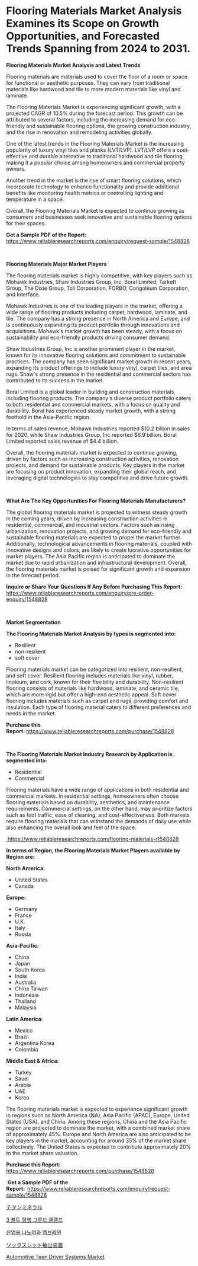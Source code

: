 <p><h1>Flooring Materials Market Analysis Examines its Scope on Growth Opportunities, and Forecasted Trends Spanning from 2024 to 2031.</h1></p><p><strong>Flooring Materials Market Analysis and Latest Trends</strong></p>
<p><p>Flooring materials are materials used to cover the floor of a room or space for functional or aesthetic purposes. They can vary from traditional materials like hardwood and tile to more modern materials like vinyl and laminate.</p><p>The Flooring Materials Market is experiencing significant growth, with a projected CAGR of 10.5% during the forecast period. This growth can be attributed to several factors, including the increasing demand for eco-friendly and sustainable flooring options, the growing construction industry, and the rise in renovation and remodeling activities globally.</p><p>One of the latest trends in the Flooring Materials Market is the increasing popularity of luxury vinyl tiles and planks (LVT/LVP). LVT/LVP offers a cost-effective and durable alternative to traditional hardwood and tile flooring, making it a popular choice among homeowners and commercial property owners.</p><p>Another trend in the market is the rise of smart flooring solutions, which incorporate technology to enhance functionality and provide additional benefits like monitoring health metrics or controlling lighting and temperature in a space.</p><p>Overall, the Flooring Materials Market is expected to continue growing as consumers and businesses seek innovative and sustainable flooring options for their spaces.</p></p>
<p><strong>Get a Sample PDF of the Report:&nbsp;</strong> <a href="https://www.reliableresearchreports.com/enquiry/request-sample/1548828">https://www.reliableresearchreports.com/enquiry/request-sample/1548828</a></p>
<p>&nbsp;</p>
<p><strong>Flooring Materials Major Market Players</strong></p>
<p><p>The flooring materials market is highly competitive, with key players such as Mohawk Industries, Shaw Industries Group, Inc, Boral Limited, Tarkett Group, The Dixie Group, Toli Corporation, FORBO, Congoleum Corporation, and Interface. </p><p>Mohawk Industries is one of the leading players in the market, offering a wide range of flooring products including carpet, hardwood, laminate, and tile. The company has a strong presence in North America and Europe, and is continuously expanding its product portfolio through innovations and acquisitions. Mohawk's market growth has been steady, with a focus on sustainability and eco-friendly products driving consumer demand.</p><p>Shaw Industries Group, Inc is another prominent player in the market, known for its innovative flooring solutions and commitment to sustainable practices. The company has seen significant market growth in recent years, expanding its product offerings to include luxury vinyl, carpet tiles, and area rugs. Shaw's strong presence in the residential and commercial sectors has contributed to its success in the market.</p><p>Boral Limited is a global leader in building and construction materials, including flooring products. The company's diverse product portfolio caters to both residential and commercial markets, with a focus on quality and durability. Boral has experienced steady market growth, with a strong foothold in the Asia-Pacific region.</p><p>In terms of sales revenue, Mohawk Industries reported $10.2 billion in sales for 2020, while Shaw Industries Group, Inc reported $6.9 billion. Boral Limited reported sales revenue of $4.4 billion.</p><p>Overall, the flooring materials market is expected to continue growing, driven by factors such as increasing construction activities, renovation projects, and demand for sustainable products. Key players in the market are focusing on product innovation, expanding their global reach, and leveraging digital technologies to stay competitive and drive future growth.</p></p>
<p>&nbsp;</p>
<p><strong>What Are The Key Opportunities For Flooring Materials Manufacturers?</strong></p>
<p><p>The global flooring materials market is projected to witness steady growth in the coming years, driven by increasing construction activities in residential, commercial, and industrial sectors. Factors such as rising urbanization, renovation projects, and growing demand for eco-friendly and sustainable flooring materials are expected to propel the market further. Additionally, technological advancements in flooring materials, coupled with innovative designs and colors, are likely to create lucrative opportunities for market players. The Asia Pacific region is anticipated to dominate the market due to rapid urbanization and infrastructural development. Overall, the flooring materials market is poised for significant growth and expansion in the forecast period.</p></p>
<p><strong>Inquire or Share Your Questions If Any Before Purchasing This Report:</strong> <a href="https://www.reliableresearchreports.com/enquiry/pre-order-enquiry/1548828">https://www.reliableresearchreports.com/enquiry/pre-order-enquiry/1548828</a></p>
<p>&nbsp;</p>
<p><strong>Market Segmentation</strong></p>
<p><strong>The Flooring Materials Market Analysis by types is segmented into:</strong></p>
<p><ul><li>Resilient</li><li>non-resilient</li><li>soft cover</li></ul></p>
<p><p>Flooring materials market can be categorized into resilient, non-resilient, and soft cover. Resilient flooring includes materials like vinyl, rubber, linoleum, and cork, known for their flexibility and durability. Non-resilient flooring consists of materials like hardwood, laminate, and ceramic tile, which are more rigid but offer a high-end aesthetic appeal. Soft cover flooring includes materials such as carpet and rugs, providing comfort and insulation. Each type of flooring material caters to different preferences and needs in the market.</p></p>
<p><strong>Purchase this Report:&nbsp;</strong><a href="https://www.reliableresearchreports.com/purchase/1548828">https://www.reliableresearchreports.com/purchase/1548828</a></p>
<p>&nbsp;</p>
<p><strong>The Flooring Materials Market Industry Research by Application is segmented into:</strong></p>
<p><ul><li>Residential</li><li>Commercial</li></ul></p>
<p><p>Flooring materials have a wide range of applications in both residential and commercial markets. In residential settings, homeowners often choose flooring materials based on durability, aesthetics, and maintenance requirements. Commercial settings, on the other hand, may prioritize factors such as foot traffic, ease of cleaning, and cost-effectiveness. Both markets require flooring materials that can withstand the demands of daily use while also enhancing the overall look and feel of the space.</p></p>
<p><a href="https://www.reliableresearchreports.com/flooring-materials-r1548828">&nbsp;https://www.reliableresearchreports.com/flooring-materials-r1548828</a></p>
<p><strong>In terms of Region, the Flooring Materials Market Players available by Region are:</strong></p>
<p>
    <p> <strong> North America: </strong>
        <ul>
            <li>United States</li>
            <li>Canada</li>
        </ul>
        </p> 
    <p> <strong> Europe: </strong>
        <ul>
            <li>Germany</li>
            <li>France</li>
            <li>U.K.</li>
            <li>Italy</li>
            <li>Russia</li>
        </ul>
        </p> 
    <p> <strong> Asia-Pacific: </strong>
        <ul>
            <li>China</li>
            <li>Japan</li>
            <li>South Korea</li>
            <li>India</li>
            <li>Australia</li>
            <li>China Taiwan</li>
            <li>Indonesia</li>
            <li>Thailand</li>
            <li>Malaysia</li>
        </ul>
        </p> 
    <p> <strong> Latin America: </strong>
        <ul>
            <li>Mexico</li>
            <li>Brazil</li>
            <li>Argentina Korea</li>
            <li>Colombia</li>
        </ul>
        </p> 
    <p> <strong> Middle East & Africa: </strong>
        <ul>
            <li>Turkey</li>
            <li>Saudi</li>
            <li>Arabia</li>
            <li>UAE</li>
            <li>Korea</li>
        </ul>
    </p>
    </p>
<p><p>The flooring materials market is expected to experience significant growth in regions such as North America (NA), Asia Pacific (APAC), Europe, United States (USA), and China. Among these regions, China and the Asia Pacific region are projected to dominate the market, with a combined market share of approximately 45%. Europe and North America are also anticipated to be key players in the market, accounting for around 35% of the market share collectively. The United States is expected to contribute approximately 20% to the market share valuation.</p></p>
<p><strong>Purchase this Report: </strong><a href="https://www.reliableresearchreports.com/purchase/1548828">https://www.reliableresearchreports.com/purchase/1548828</a></p>
<p>&nbsp;<strong>Get a Sample PDF of the Report:&nbsp;&nbsp;</strong><a href="https://www.reliableresearchreports.com/enquiry/request-sample/1548828">https://www.reliableresearchreports.com/enquiry/request-sample/1548828</a></p>
<p><strong></strong></p>
<p><p><a href="https://medium.com/@anhabrowning02024/%E3%83%81%E3%82%BF%E3%83%B3%E9%89%B1%E7%89%A9%E5%B8%82%E5%A0%B4%E3%81%AE%E8%A6%8F%E6%A8%A1%E3%81%AF-%E3%82%B0%E3%83%AD%E3%83%BC%E3%83%90%E3%83%AB%E7%94%A3%E6%A5%AD%E3%81%AB%E3%81%8A%E3%81%91%E3%82%8B%E6%9C%80%E9%81%A9%E3%81%AA%E3%83%9E%E3%83%BC%E3%82%B1%E3%83%86%E3%82%A3%E3%83%B3%E3%82%B0%E3%83%81%E3%83%A3%E3%83%8D%E3%83%AB%E3%82%92%E6%98%8E%E3%82%89%E3%81%8B%E3%81%AB%E3%81%97%E3%81%BE%E3%81%99-cca3037c2322">チタンミネラル</a></p><p><a href="https://medium.com/@dellkoepp03/%EC%84%B8-%EB%B3%BC%ED%8A%B8-%ED%8F%89%ED%96%89-%ED%99%88-%ED%81%B4%EB%9E%A8%ED%94%84-%EC%8B%9C%EC%9E%A5-%EC%A1%B0%EC%82%AC-%EB%B3%B4%EA%B3%A0%EC%84%9C-%EA%B7%B8-%EC%97%AD%EC%82%AC-%EB%B0%8F-2024%EB%85%84%EB%B6%80%ED%84%B0-2031%EB%85%84%EA%B9%8C%EC%A7%80%EC%9D%98-%EC%98%88%EC%B8%A1-60b59163a573">3 볼트 평행 그루브 클램프</a></p><p><a href="https://medium.com/@delaneywill28/2024-2031%EB%85%84-%EA%B8%B0%EA%B0%84%EC%9D%84-%EC%9C%84%ED%95%9C-%EC%82%B0%EC%97%85%EC%9A%A9-%EB%82%98%EB%85%B8%ED%95%84%EB%A7%81%ED%8A%B8%EB%A0%88%EC%9D%B4%EC%85%98-%EB%A7%89-%EC%8B%9C%EC%9E%A5-%EB%8F%99%ED%96%A5-%EB%B0%8F-%EC%8B%9C%EC%9E%A5-%EB%B6%84%EC%84%9D%EC%9D%84-%EC%98%88%EC%B8%A1%ED%95%A9%EB%8B%88%EB%8B%A4-3ea8d3a18fc9">산업용 나노여과 멤브레인</a></p><p><a href="https://medium.com/@garnett961981/%E3%82%BD%E3%83%83%E3%82%AF%E3%82%B9%E3%83%AC%E3%83%83%E3%83%88%E6%8A%BD%E5%87%BA%E8%A3%85%E7%BD%AE%E3%81%AE%E5%B8%82%E5%A0%B4%E8%AA%BF%E6%9F%BB%E3%83%AC%E3%83%9D%E3%83%BC%E3%83%88-%E3%81%9D%E3%81%AE%E6%AD%B4%E5%8F%B2%E3%81%A82031%E5%B9%B4%E3%81%BE%E3%81%A7%E3%81%AE%E4%BA%88%E6%B8%AC-53129e4b5567">ソックスレット抽出装置</a></p><p><a href="https://github.com/vregtldg37/Market-Research-Report-List-1/blob/main/automotive-teen-driver-systems-market.md">Automotive Teen Driver Systems Market</a></p></p>